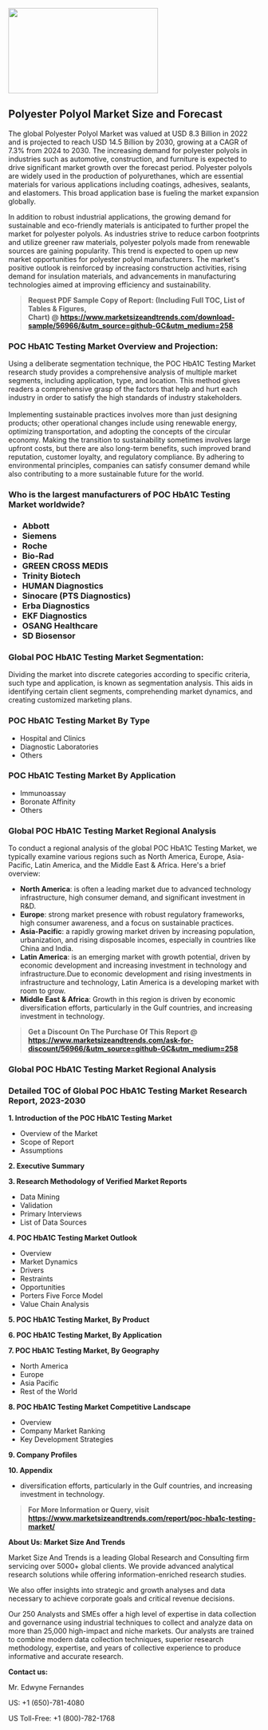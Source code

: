 <p><img class="alignnone size-medium wp-image-20088" src="https://ffe5etoiles.com/wp-content/uploads/2024/12/MST1-300x171.png" alt="" width="300" height="171" /></p><h2>Polyester Polyol Market Size and Forecast</h2><p>The global Polyester Polyol Market was valued at USD 8.3 Billion in 2022 and is projected to reach USD 14.5 Billion by 2030, growing at a CAGR of 7.3% from 2024 to 2030. The increasing demand for polyester polyols in industries such as automotive, construction, and furniture is expected to drive significant market growth over the forecast period. Polyester polyols are widely used in the production of polyurethanes, which are essential materials for various applications including coatings, adhesives, sealants, and elastomers. This broad application base is fueling the market expansion globally.</p><p>In addition to robust industrial applications, the growing demand for sustainable and eco-friendly materials is anticipated to further propel the market for polyester polyols. As industries strive to reduce carbon footprints and utilize greener raw materials, polyester polyols made from renewable sources are gaining popularity. This trend is expected to open up new market opportunities for polyester polyol manufacturers. The market's positive outlook is reinforced by increasing construction activities, rising demand for insulation materials, and advancements in manufacturing technologies aimed at improving efficiency and sustainability.</p></p><blockquote id="" class=""><strong>Request PDF Sample Copy of Report: (Including Full TOC, List of Tables &amp; Figures, Chart)&nbsp;@&nbsp;<strong><a href="https://www.marketsizeandtrends.com/download-sample/56966/&utm_source=github-GC&utm_medium=258" target="_blank">https://www.marketsizeandtrends.com/download-sample/56966/&utm_source=github-GC&utm_medium=258</a></strong></strong></blockquote><h3 id="" class="">POC HbA1C Testing Market&nbsp;Overview and Projection:</h3><p id="" class="">Using a deliberate segmentation technique, the POC HbA1C Testing Market research study provides a comprehensive analysis of multiple market segments, including application, type, and location. This method gives readers a comprehensive grasp of the factors that help and hurt each industry in order to satisfy the high standards of industry stakeholders. <br /> <br />Implementing sustainable practices involves more than just designing products; other operational changes include using renewable energy, optimizing transportation, and adopting the concepts of the circular economy. Making the transition to sustainability sometimes involves large upfront costs, but there are also long-term benefits, such improved brand reputation, customer loyalty, and regulatory compliance. By adhering to environmental principles, companies can satisfy consumer demand while also contributing to a more sustainable future for the world.</p><h3 id="" class="">Who is the largest manufacturers of&nbsp;POC HbA1C Testing Market worldwide?</h3><h3 class=""><p><ul><li>Abbott </li><li> Siemens </li><li> Roche </li><li> Bio-Rad </li><li> GREEN CROSS MEDIS </li><li> Trinity Biotech </li><li> HUMAN Diagnostics </li><li> Sinocare (PTS Diagnostics) </li><li> Erba Diagnostics </li><li> EKF Diagnostics </li><li> OSANG Healthcare </li><li> SD Biosensor</li></ul></p></h3><h3 id="" class="">Global&nbsp;POC HbA1C Testing Market Segmentation:</h3><p id="" class="">Dividing the market into discrete categories according to specific criteria, such type and application, is known as segmentation analysis. This aids in identifying certain client segments, comprehending market dynamics, and creating customized marketing plans.</p><h3 id="" class="">POC HbA1C Testing Market&nbsp;By Type</h3><p><p><ul><li>Hospital and Clinics</li><li> Diagnostic Laboratories</li><li> Others</p></li></ul></p></p><h3 id="" class="">POC HbA1C Testing Market&nbsp;By Application</h3><p class=""><p><ul><li>Immunoassay</li><li> Boronate Affinity</li><li> Others</li></ul></p></p><h3 id="" class="">Global POC HbA1C Testing Market Regional Analysis</h3><p id="" class="">To conduct a regional analysis of the global POC HbA1C Testing Market, we typically examine various regions such as North America, Europe, Asia-Pacific, Latin America, and the Middle East &amp; Africa. Here's a brief overview:</p><ul><li><strong>North America</strong>: is often a leading market due to advanced technology infrastructure, high consumer demand, and significant investment in R&amp;D.</li><li><strong>Europe</strong>: strong market presence with robust regulatory frameworks, high consumer awareness, and a focus on sustainable practices.</li><li><strong>Asia-Pacific</strong>: a rapidly growing market driven by increasing population, urbanization, and rising disposable incomes, especially in countries like China and India.</li><li><strong>Latin America</strong>: is an emerging market with growth potential, driven by economic development and increasing investment in technology and infrastructure.Due to economic development and rising investments in infrastructure and technology, Latin America is a developing market with room to grow.</li><li><strong>Middle East &amp; Africa</strong>: Growth in this region is driven by economic diversification efforts, particularly in the Gulf countries, and increasing investment in technology.</li></ul><blockquote id="" class=""><strong>Get a Discount On The Purchase Of This Report @ <strong><a href="https://www.marketsizeandtrends.com/ask-for-discount/56966/&utm_source=github-GC&utm_medium=258" target="_blank">https://www.marketsizeandtrends.com/ask-for-discount/56966/&utm_source=github-GC&utm_medium=258</a></strong></strong></blockquote><h3 id="" class="">Global POC HbA1C Testing Market Regional Analysis</h3><h3 id="" class="">Detailed TOC of Global POC HbA1C Testing Market Research Report, 2023-2030</h3><p id="" class=""><strong>1. Introduction of the POC HbA1C Testing Market</strong></p><ul><li>Overview of the Market</li><li>Scope of Report</li><li>Assumptions</li></ul><p id="" class=""><strong>2. Executive Summary</strong></p><p id="" class=""><strong>3. Research Methodology of Verified Market Reports</strong></p><ul><li>Data Mining</li><li>Validation</li><li>Primary Interviews</li><li>List of Data Sources</li></ul><p id="" class=""><strong>4. POC HbA1C Testing Market Outlook</strong></p><ul><li>Overview</li><li>Market Dynamics</li><li>Drivers</li><li>Restraints</li><li>Opportunities</li><li>Porters Five Force Model</li><li>Value Chain Analysis</li></ul><p id="" class=""><strong>5. POC HbA1C Testing Market, By Product</strong></p><p id="" class=""><strong>6. POC HbA1C Testing Market, By Application</strong></p><p id="" class=""><strong>7. POC HbA1C Testing Market, By Geography</strong></p><ul><li>North America</li><li>Europe</li><li>Asia Pacific</li><li>Rest of the World</li></ul><p id="" class=""><strong>8. POC HbA1C Testing Market Competitive Landscape</strong></p><ul><li>Overview</li><li>Company Market Ranking</li><li>Key Development Strategies</li></ul><p id="" class=""><strong>9. Company Profiles</strong></p><p id="" class=""><strong>10. Appendix</strong></p><ul><li>diversification efforts, particularly in the Gulf countries, and increasing investment in technology.</li></ul><blockquote id="" class=""><strong>For More Information or Query, visit <strong><strong><a href="https://www.marketsizeandtrends.com/report/poc-hba1c-testing-market/" target="_blank">https://www.marketsizeandtrends.com/report/poc-hba1c-testing-market/</a></strong></strong></strong></blockquote><p id="" class=""><strong>About Us: Market Size And Trends</strong></p><p id="" class="">Market Size And Trends is a leading Global Research and Consulting firm servicing over 5000+ global clients. We provide advanced analytical research solutions while offering information-enriched research studies.</p><p id="" class="">We also offer insights into strategic and growth analyses and data necessary to achieve corporate goals and critical revenue decisions.</p><p id="" class="">Our 250 Analysts and SMEs offer a high level of expertise in data collection and governance using industrial techniques to collect and analyze data on more than 25,000 high-impact and niche markets. Our analysts are trained to combine modern data collection techniques, superior research methodology, expertise, and years of collective experience to produce informative and accurate research.</p><p id="" class=""><strong>Contact us:</strong></p><p id="" class="">Mr. Edwyne Fernandes</p><p id="" class="">US: +1 (650)-781-4080</p><p id="" class="">US Toll-Free: +1 (800)-782-1768</p>
